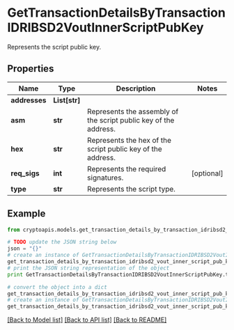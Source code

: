 # GetTransactionDetailsByTransactionIDRIBSD2VoutInnerScriptPubKey

Represents the script public key.

## Properties
Name | Type | Description | Notes
------------ | ------------- | ------------- | -------------
**addresses** | **List[str]** |  | 
**asm** | **str** | Represents the assembly of the script public key of the address. | 
**hex** | **str** | Represents the hex of the script public key of the address. | 
**req_sigs** | **int** | Represents the required signatures. | [optional] 
**type** | **str** | Represents the script type. | 

## Example

```python
from cryptoapis.models.get_transaction_details_by_transaction_idribsd2_vout_inner_script_pub_key import GetTransactionDetailsByTransactionIDRIBSD2VoutInnerScriptPubKey

# TODO update the JSON string below
json = "{}"
# create an instance of GetTransactionDetailsByTransactionIDRIBSD2VoutInnerScriptPubKey from a JSON string
get_transaction_details_by_transaction_idribsd2_vout_inner_script_pub_key_instance = GetTransactionDetailsByTransactionIDRIBSD2VoutInnerScriptPubKey.from_json(json)
# print the JSON string representation of the object
print GetTransactionDetailsByTransactionIDRIBSD2VoutInnerScriptPubKey.to_json()

# convert the object into a dict
get_transaction_details_by_transaction_idribsd2_vout_inner_script_pub_key_dict = get_transaction_details_by_transaction_idribsd2_vout_inner_script_pub_key_instance.to_dict()
# create an instance of GetTransactionDetailsByTransactionIDRIBSD2VoutInnerScriptPubKey from a dict
get_transaction_details_by_transaction_idribsd2_vout_inner_script_pub_key_form_dict = get_transaction_details_by_transaction_idribsd2_vout_inner_script_pub_key.from_dict(get_transaction_details_by_transaction_idribsd2_vout_inner_script_pub_key_dict)
```
[[Back to Model list]](../README.md#documentation-for-models) [[Back to API list]](../README.md#documentation-for-api-endpoints) [[Back to README]](../README.md)


